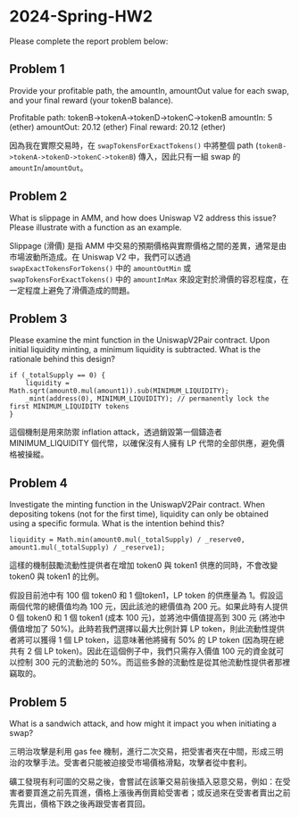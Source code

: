 # 2024-Spring-HW2

Please complete the report problem below:

## Problem 1
Provide your profitable path, the amountIn, amountOut value for each swap, and your final reward (your tokenB balance).

Profitable path: tokenB->tokenA->tokenD->tokenC->tokenB
amountIn: 5 (ether)
amountOut: 20.12 (ether)
Final reward: 20.12 (ether)

因為我在實際交易時，在 `swapTokensForExactTokens()` 中將整個 path (`tokenB->tokenA->tokenD->tokenC->tokenB`) 傳入，因此只有一組 swap 的 `amountIn`/`amountOut`。

## Problem 2
What is slippage in AMM, and how does Uniswap V2 address this issue? Please illustrate with a function as an example.

Slippage (滑價) 是指 AMM 中交易的預期價格與實際價格之間的差異，通常是由市場波動所造成。在 Uniswap V2 中，我們可以透過 `swapExactTokensForTokens()` 中的 `amountOutMin` 或 `swapTokensForExactTokens()` 中的 `amountInMax` 來設定對於滑價的容忍程度，在一定程度上避免了滑價造成的問題。

## Problem 3
Please examine the mint function in the UniswapV2Pair contract. Upon initial liquidity minting, a minimum liquidity is subtracted. What is the rationale behind this design?

```
if (_totalSupply == 0) {
    liquidity = Math.sqrt(amount0.mul(amount1)).sub(MINIMUM_LIQUIDITY);
    _mint(address(0), MINIMUM_LIQUIDITY); // permanently lock the first MINIMUM_LIQUIDITY tokens
}
```

這個機制是用來防禦 inflation attack，透過銷毀第一個鑄造者 MINIMUM_LIQUIDITY 個代幣，以確保沒有人擁有 LP 代幣的全部供應，避免價格被操縱。

## Problem 4
Investigate the minting function in the UniswapV2Pair contract. When depositing tokens (not for the first time), liquidity can only be obtained using a specific formula. What is the intention behind this?

```
liquidity = Math.min(amount0.mul(_totalSupply) / _reserve0, amount1.mul(_totalSupply) / _reserve1);
```

這樣的機制鼓勵流動性提供者在增加 token0 與 token1 供應的同時，不會改變 token0 與 token1 的比例。

假設目前池中有 100 個 token0 和 1 個token1，LP token 的供應量為 1。假設這兩個代幣的總價值均為 100 元，因此該池的總價值為 200 元。如果此時有人提供 0 個 token0 和 1 個 token1 (成本 100 元)，並將池中價值提高到 300 元 (將池中價值增加了 50%)。此時若我們選擇以最大比例計算 LP token，則此流動性提供者將可以獲得 1 個 LP token，這意味著他將擁有 50% 的 LP token (因為現在總共有 2 個 LP token)。因此在這個例子中，我們只需存入價值 100 元的資金就可以控制 300 元的流動池的 50%。而這些多餘的流動性是從其他流動性提供者那裡竊取的。

## Problem 5
What is a sandwich attack, and how might it impact you when initiating a swap?

三明治攻擊是利用 gas fee 機制，進行二次交易，把受害者夾在中間，形成三明治的攻擊手法。受害者只能被迫接受巿場價格滑點，攻擊者從中套利。

礦工發現有利可圖的交易之後，會嘗試在該筆交易前後插入惡意交易，例如：在受害者要買進之前先買進，價格上漲後再倒賣給受害者；或反過來在受害者賣出之前先賣出，價格下跌之後再跟受害者買回。

